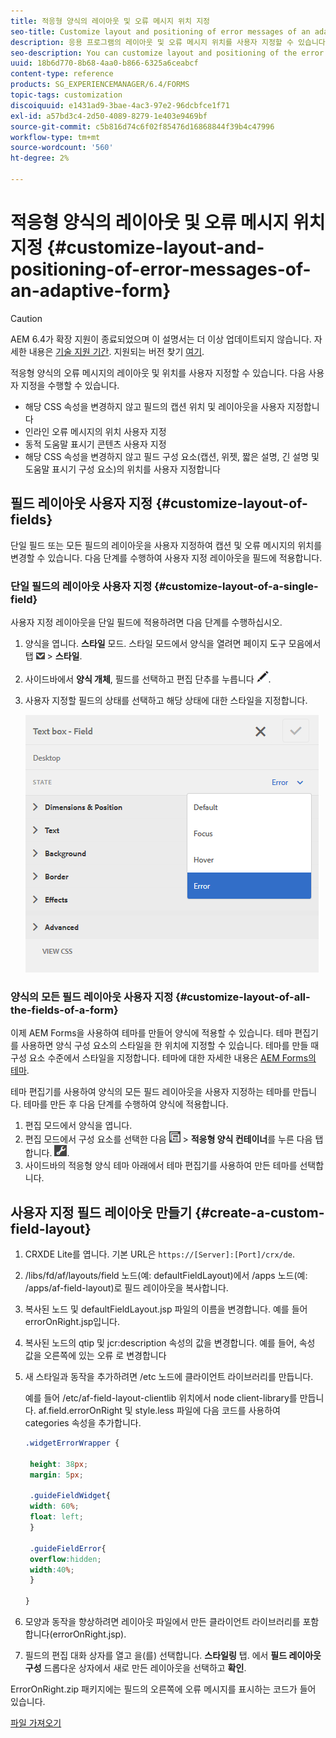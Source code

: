```yaml
---
title: 적응형 양식의 레이아웃 및 오류 메시지 위치 지정
seo-title: Customize layout and positioning of error messages of an adaptive form
description: 응용 프로그램의 레이아웃 및 오류 메시지 위치를 사용자 지정할 수 있습니다.
seo-description: You can customize layout and positioning of the error messages of an adaptive for.
uuid: 18b6d770-8b68-4aa0-b866-6325a6ceabcf
content-type: reference
products: SG_EXPERIENCEMANAGER/6.4/FORMS
topic-tags: customization
discoiquuid: e1431ad9-3bae-4ac3-97e2-96dcbfce1f71
exl-id: a57bd3c4-2d50-4089-8279-1e403e9469bf
source-git-commit: c5b816d74c6f02f85476d16868844f39b4c47996
workflow-type: tm+mt
source-wordcount: '560'
ht-degree: 2%

---
```


# 적응형 양식의 레이아웃 및 오류 메시지 위치 지정 {#customize-layout-and-positioning-of-error-messages-of-an-adaptive-form}

>[!CAUTION]
>
>AEM 6.4가 확장 지원이 종료되었으며 이 설명서는 더 이상 업데이트되지 않습니다. 자세한 내용은 [기술 지원 기간](https://helpx.adobe.com/kr/support/programs/eol-matrix.html). 지원되는 버전 찾기 [여기](https://experienceleague.adobe.com/docs/).

적응형 양식의 오류 메시지의 레이아웃 및 위치를 사용자 지정할 수 있습니다. 다음 사용자 지정을 수행할 수 있습니다.

* 해당 CSS 속성을 변경하지 않고 필드의 캡션 위치 및 레이아웃을 사용자 지정합니다
* 인라인 오류 메시지의 위치 사용자 지정
* 동적 도움말 표시기 콘텐츠 사용자 지정
* 해당 CSS 속성을 변경하지 않고 필드 구성 요소(캡션, 위젯, 짧은 설명, 긴 설명 및 도움말 표시기 구성 요소)의 위치를 사용자 지정합니다

## 필드 레이아웃 사용자 지정 {#customize-layout-of-fields}

단일 필드 또는 모든 필드의 레이아웃을 사용자 지정하여 캡션 및 오류 메시지의 위치를 변경할 수 있습니다. 다음 단계를 수행하여 사용자 지정 레이아웃을 필드에 적용합니다.

### 단일 필드의 레이아웃 사용자 지정 {#customize-layout-of-a-single-field}

사용자 지정 레이아웃을 단일 필드에 적용하려면 다음 단계를 수행하십시오.

1. 양식을 엽니다. **스타일** 모드. 스타일 모드에서 양식을 열려면 페이지 도구 모음에서 탭 ![캔버스 드롭다운](assets/canvas-drop-down.png) > **스타일**.
1. 사이드바에서 **양식 개체**, 필드를 선택하고 편집 단추를 누릅니다 ![편집 단추](assets/edit-button.png).
1. 사용자 지정할 필드의 상태를 선택하고 해당 상태에 대한 스타일을 지정합니다.

   ![필드의 인라인 스타일 지정](assets/edit-error-state.png)

### 양식의 모든 필드 레이아웃 사용자 지정 {#customize-layout-of-all-the-fields-of-a-form}

이제 AEM Forms을 사용하여 테마를 만들어 양식에 적용할 수 있습니다. 테마 편집기를 사용하면 양식 구성 요소의 스타일을 한 위치에 지정할 수 있습니다. 테마를 만들 때 구성 요소 수준에서 스타일을 지정합니다. 테마에 대한 자세한 내용은 [AEM Forms의 테마](/help/forms/using/themes.md).

테마 편집기를 사용하여 양식의 모든 필드 레이아웃을 사용자 지정하는 테마를 만듭니다. 테마를 만든 후 다음 단계를 수행하여 양식에 적용합니다.

1. 편집 모드에서 양식을 엽니다.
1. 편집 모드에서 구성 요소를 선택한 다음 ![필드 수준](assets/field-level.png) > **적응형 양식 컨테이너**&#x200B;를 누른 다음 탭합니다. ![cmppr](assets/cmppr.png).
1. 사이드바의 적응형 양식 테마 아래에서 테마 편집기를 사용하여 만든 테마를 선택합니다.

## 사용자 지정 필드 레이아웃 만들기 {#create-a-custom-field-layout}

1. CRXDE Lite를 엽니다. 기본 URL은 `https://[Server]:[Port]/crx/de`.
1. /libs/fd/af/layouts/field 노드(예: defaultFieldLayout)에서 /apps 노드(예: /apps/af-field-layout)로 필드 레이아웃을 복사합니다.
1. 복사된 노드 및 defaultFieldLayout.jsp 파일의 이름을 변경합니다. 예를 들어 errorOnRight.jsp입니다.

1. 복사된 노드의 qtip 및 jcr:description 속성의 값을 변경합니다. 예를 들어, 속성 값을 오른쪽에 있는 오류 로 변경합니다

1. 새 스타일과 동작을 추가하려면 /etc 노드에 클라이언트 라이브러리를 만듭니다.

   예를 들어 /etc/af-field-layout-clientlib 위치에서 node client-library를 만듭니다. af.field.errorOnRight 및 style.less 파일에 다음 코드를 사용하여 categories 속성을 추가합니다.

   ```css
   .widgetErrorWrapper {
   
    height: 38px;
    margin: 5px;
   
    .guideFieldWidget{
    width: 60%;
    float: left; 
    }
   
    .guideFieldError{
    overflow:hidden;
    width:40%; 
    }
   
   }
   ```

1. 모양과 동작을 향상하려면 레이아웃 파일에서 만든 클라이언트 라이브러리를 포함합니다(errorOnRight.jsp).
1. 필드의 편집 대화 상자를 열고 을(를) 선택합니다. **스타일링** 탭. 에서 **필드 레이아웃 구성** 드롭다운 상자에서 새로 만든 레이아웃을 선택하고 **확인**.

ErrorOnRight.zip 패키지에는 필드의 오른쪽에 오류 메시지를 표시하는 코드가 들어 있습니다.

[파일 가져오기](assets/erroronright.zip)
